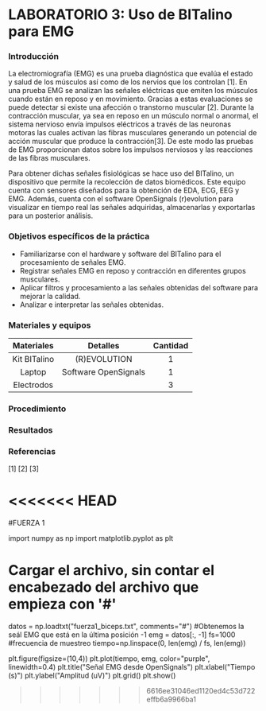 # LABORATORIO 3: Uso de BITalino para EMG


### Introducción
La electromiografía (EMG) es una prueba diagnóstica que evalúa el estado y salud de los músculos así como de los nervios que los controlan [1].
En una prueba EMG se analizan las señales eléctricas que emiten los músculos cuando están en reposo y en movimiento. Gracias a estas evaluaciones se puede detectar si existe una afección o transtorno muscular [2].
Durante la contracción muscular, ya sea en reposo en un músculo normal o anormal, el sistema nervioso envía impulsos eléctricos a través de las neuronas motoras las cuales activan las fibras musculares generando un potencial de acción muscular que produce la contracción[3]. De este modo las pruebas de EMG proporcionan datos sobre los impulsos nerviosos y las reacciones de las fibras musculares.

Para obtener dichas señales fisiológicas se hace uso del BITalino, un dispositivo que permite la recolección de datos biomédicos. Este equipo cuenta con sensores diseñados para la obtención de EDA, ECG, EEG y EMG. Además, cuenta con el software OpenSignals (r)evolution para visualizar en tiempo real las señales adquiridas, almacenarlas y exportarlas para un posterior análisis. 


### Objetivos específicos de la práctica
* Familiarizarse con el hardware y software del BITalino para el procesamiento de señales EMG.
* Registrar señales EMG en reposo y contracción en diferentes grupos musculares.
* Aplicar filtros y procesamiento a las señales obtenidas del software para mejorar la calidad.
* Analizar e interpretar las señales obtenidas.


### Materiales y equipos

|  **Materiales**  | **Detalles** | **Cantidad** |
|:------------:|:---------------:|:---------------:|
|  Kit BITalino   | (R)EVOLUTION   | 1 |
|   Laptop | Software OpenSignals | 1 |
|   Electrodos |  | 3 |

### Procedimiento


### Resultados

### Referencias
[1]
[2]
[3]

<<<<<<< HEAD
=======

#FUERZA 1

import numpy as np
import matplotlib.pyplot as plt


# Cargar el archivo, sin contar el encabezado del archivo que empieza con '#'
datos = np.loadtxt("fuerza1_biceps.txt", comments="#")
#Obtenemos la seál EMG que está en la última posición  -1
emg = datos[:, -1]
fs=1000 #frecuencia de muestreo 
tiempo=np.linspace(0, len(emg) / fs, len(emg))

plt.figure(figsize=(10,4))
plt.plot(tiempo, emg, color="purple", linewidth=0.4)
plt.title("Señal EMG desde OpenSignals")
plt.xlabel("Tiempo (s)")
plt.ylabel("Amplitud (uV)")
plt.grid()
plt.show()


>>>>>>> 6616ee31046ed1120ed4c53d722effb6a9966ba1

